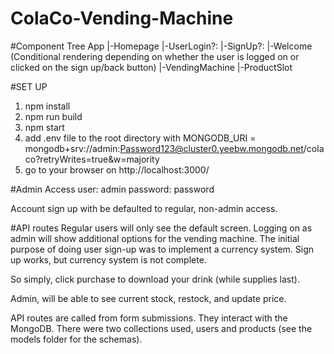 # ColaCo-Vending-Machine

#Component Tree
App
|-Homepage
|-UserLogin?: |-SignUp?: |-Welcome (Conditional rendering depending on whether the user is logged on or clicked on the sign up/back button)
|-VendingMachine
|-ProductSlot  


#SET UP
1. npm install
2. npm run build
3. npm start
4. add .env file to the root directory with MONGODB_URI = mongodb+srv://admin:Password123@cluster0.yeebw.mongodb.net/colaco?retryWrites=true&w=majority
5. go to your browser on http://localhost:3000/

#Admin Access
user: admin
password: password

Account sign up with be defaulted to regular, non-admin access.

#API routes
Regular users will only see the default screen. Logging on as admin will show additional options for the vending machine. The initial purpose of doing user sign-up was to implement a currency system. Sign up works, but currency system is not complete.

So simply, click purchase to download your drink (while supplies last).

Admin, will be able to see current stock, restock, and update price.

API routes are called from form submissions. They interact with the MongoDB. There were two collections used, users and products (see the models folder for the schemas).
